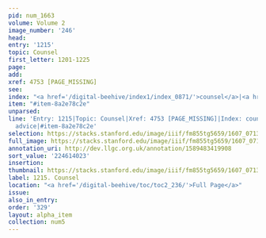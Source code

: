 ```yaml
---
pid: num_1663
volume: Volume 2
image_number: '246'
head:
entry: '1215'
topic: Counsel
first_letter: 1201-1225
page:
add:
xref: 4753 [PAGE_MISSING]
see:
index: "<a href='/digital-beehive/index1/index_0871/'>counsel</a>|<a href='/digital-beehive/index1/index_0051/'>advice</a>"
item: "#item-8a2e78c2e"
unparsed:
line: 'Entry: 1215|Topic: Counsel|Xref: 4753 [PAGE_MISSING]|Index: counsel|Index:
  advice|#item-8a2e78c2e'
selection: https://stacks.stanford.edu/image/iiif/fm855tg5659/1607_0713/863,4023,2886,1059/full/0/default.jpg
full_image: https://stacks.stanford.edu/image/iiif/fm855tg5659/1607_0713/full/full/0/default.jpg
annotation_uri: http://dev.llgc.org.uk/annotation/1589483419908
sort_value: '224614023'
insertion:
thumbnail: https://stacks.stanford.edu/image/iiif/fm855tg5659/1607_0713/863,4023,600,180/250,/0/default.jpg
label: 1215. Counsel
location: "<a href='/digital-beehive/toc/toc2_236/'>Full Page</a>"
issue:
also_in_entry:
order: '329'
layout: alpha_item
collection: num5
---
```

